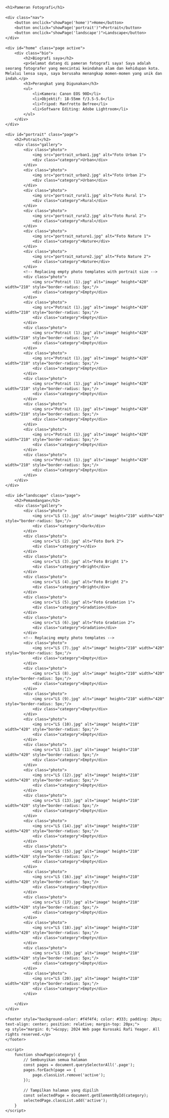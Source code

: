
<html lang="id">
<head>
    <meta charset="UTF-8">
    <meta name="viewport" content="width=device-width, initial-scale=1.0">
    <title>Pameran Fotografi</title>
    <link rel="stylesheet" href="styles.css">
</head>
<body>

    
    <h1>Pameran Fotografi</h1>

    <div class="nav">
        <button onclick="showPage('home')">Home</button>
        <button onclick="showPage('portrait')">Portrait</button>
        <button onclick="showPage('landscape')">Landscape</button>
    </div>

    <div id="home" class="page active">
        <div class="bio">
            <h2>Biografi saya</h2>
            <p>Selamat datang di pameran fotografi saya! Saya adalah seorang fotografer yang mencintai keindahan alam dan kehidupan kota. Melalui lensa saya, saya berusaha menangkap momen-momen yang unik dan indah.</p>
            <h3>Perangkat yang Digunakan</h3>
            <ul>
                <li>Kamera: Canon EOS 90D</li>
                <li>Objektif: 18-55mm f/3.5-5.6</li>
                <li>Tripod: Manfrotto Befree</li>
                <li>Software Editing: Adobe Lightroom</li>
            </ul>
        </div>
    </div>

    <div id="portrait" class="page">
        <h2>Potrait</h2>
        <div class="gallery">
            <div class="photo">
                <img src="portrait_urban1.jpg" alt="Foto Urban 1">
                <div class="category">Urban</div>
            </div>
            <div class="photo">
                <img src="portrait_urban2.jpg" alt="Foto Urban 2">
                <div class="category">Urban</div>
            </div>
            <div class="photo">
                <img src="portrait_rural1.jpg" alt="Foto Rural 1">
                <div class="category">Rural</div>
            </div>
            <div class="photo">
                <img src="portrait_rural2.jpg" alt="Foto Rural 2">
                <div class="category">Rural</div>
            </div>
            <div class="photo">
                <img src="portrait_nature1.jpg" alt="Foto Nature 1">
                <div class="category">Nature</div>
            </div>
            <div class="photo">
                <img src="portrait_nature2.jpg" alt="Foto Nature 2">
                <div class="category">Nature</div>
            </div>
            <!-- Replacing empty photo templates with portrait size -->
            <div class="photo">
                <img src="Potrait (1).jpg" alt="image" height="420" width="210" style="border-radius: 5px;"/>
                <div class="category">Empty</div>
            </div>
            <div class="photo">
                <img src="Potrait (1).jpg" alt="image" height="420" width="210" style="border-radius: 5px;"/>
                <div class="category">Empty</div>
            </div>
            <div class="photo">
                <img src="Potrait (1).jpg" alt="image" height="420" width="210" style="border-radius: 5px;"/>
                <div class="category">Empty</div>
            </div>
            <div class="photo">
                <img src="Potrait (1).jpg" alt="image" height="420" width="210" style="border-radius: 5px;"/>
                <div class="category">Empty</div>
            </div>
            <div class="photo">
                <img src="Potrait (1).jpg" alt="image" height="420" width="210" style="border-radius: 5px;"/>
                <div class="category">Empty</div>
            </div>
            <div class="photo">
                <img src="Potrait (1).jpg" alt="image" height="420" width="210" style="border-radius: 5px;"/>
                <div class="category">Empty</div>
            </div>
            <div class="photo">
                <img src="Potrait (1).jpg" alt="image" height="420" width="210" style="border-radius: 5px;"/>
                <div class="category">Empty</div>
            </div>
            <div class="photo">
                <img src="Potrait (1).jpg" alt="image" height="420" width="210" style="border-radius: 5px;"/>
                <div class="category">Empty</div>
            </div>
        </div>
    </div>

    <div id="landscape" class="page">
        <h2>Pemandangan</h2>
        <div class="gallery">
            <div class="photo">
                <img src="LS (1).jpg" alt="image" height="210" width="420" style="border-radius: 5px;"/>
                <div class="category">Dark</div>
            </div>
            <div class="photo">
                <img src="LS (2).jpg" alt="Foto Dark 2">
                <div class="category"></div>
            </div>
            <div class="photo">
                <img src="LS (3).jpg" alt="Foto Bright 1">
                <div class="category">Bright</div>
            </div>
            <div class="photo">
                <img src="LS (4).jpg" alt="Foto Bright 2">
                <div class="category">Bright</div>
            </div>
            <div class="photo">
                <img src="LS (5).jpg" alt="Foto Gradation 1">
                <div class="category">Gradation</div>
            </div>
            <div class="photo">
                <img src="LS (6).jpg" alt="Foto Gradation 2">
                <div class="category">Gradation</div>
            </div>
            <!-- Replacing empty photo templates -->
            <div class="photo">
                <img src="LS (7).jpg" alt="image" height="210" width="420" style="border-radius: 5px;"/>
                <div class="category">Empty</div>
            </div>
            <div class="photo">
                <img src="LS (8).jpg" alt="image" height="210" width="420" style="border-radius: 5px;"/>
                <div class="category">Empty</div>
            </div>
            <div class="photo">
                <img src="LS (9).jpg" alt="image" height="210" width="420" style="border-radius: 5px;"/>
                <div class="category">Empty</div>
            </div>
            <div class="photo">
                <img src="LS (10).jpg" alt="image" height="210" width="420" style="border-radius: 5px;"/>
                <div class="category">Empty</div>
            </div>
            <div class="photo">
                <img src="LS (11).jpg" alt="image" height="210" width="420" style="border-radius: 5px;"/>
                <div class="category">Empty</div>
            </div>
            <div class="photo">
                <img src="LS (12).jpg" alt="image" height="210" width="420" style="border-radius: 5px;"/>
                <div class="category">Empty</div>
            </div>
            <div class="photo">
                <img src="LS (13).jpg" alt="image" height="210" width="420" style="border-radius: 5px;"/>
                <div class="category">Empty</div>
            </div>
            <div class="photo">
                <img src="LS (14).jpg" alt="image" height="210" width="420" style="border-radius: 5px;"/>
                <div class="category">Empty</div>
            </div>
            <div class="photo">
                <img src="LS (15).jpg" alt="image" height="210" width="420" style="border-radius: 5px;"/>
                <div class="category">Empty</div>
            </div>
            <div class="photo">
                <img src="LS (16).jpg" alt="image" height="210" width="420" style="border-radius: 5px;"/>
                <div class="category">Empty</div>
            </div>
            <div class="photo">
                <img src="LS (17).jpg" alt="image" height="210" width="420" style="border-radius: 5px;"/>
                <div class="category">Empty</div>
            </div>
            <div class="photo">
                <img src="LS (18).jpg" alt="image" height="210" width="420" style="border-radius: 5px;"/>
                <div class="category">Empty</div>
            </div>
            <div class="photo">
                <img src="LS (19).jpg" alt="image" height="210" width="420" style="border-radius: 5px;"/>
                <div class="category">Empty</div>
            </div>
            <div class="photo">
                <img src="LS (20).jpg" alt="image" height="210" width="420" style="border-radius: 5px;"/>
                <div class="category">Empty</div>
            </div>

        </div>
    </div>

    <footer style="background-color: #f4f4f4; color: #333; padding: 20px; text-align: center; position: relative; margin-top: 20px;">
    <p style="margin: 0;">&copy; 2024 Web page Kurosaki Rafi Yeager. All rights reserved.</p>
    </footer>

    <script>
        function showPage(category) {
            // Sembunyikan semua halaman
            const pages = document.querySelectorAll('.page');
            pages.forEach(page => {
                page.classList.remove('active');
            });

            // Tampilkan halaman yang dipilih
            const selectedPage = document.getElementById(category);
            selectedPage.classList.add('active');
        }
    </script>

</body>
</html>
